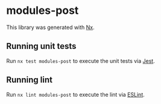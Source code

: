 # modules-post

This library was generated with [Nx](https://nx.dev).

## Running unit tests

Run `nx test modules-post` to execute the unit tests via [Jest](https://jestjs.io).

## Running lint

Run `nx lint modules-post` to execute the lint via [ESLint](https://eslint.org/).
